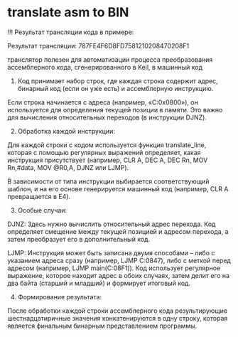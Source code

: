 # translate asm to BIN

!!! Результат трансляции кода в примере:

Результат трансляции:
787FE4F6D8FD7581210208470208F1


транслятор полезен для автоматизации процесса преобразования ассемблерного кода, сгенерированного в Keil, в машинный код

1. Код принимает набор строк, где каждая строка содержит адрес, бинарный код (если он уже есть) и ассемблерную инструкцию.

Если строка начинается с адреса (например, «C:0x0800»), он используется для определения текущей позиции в памяти. Это важно для вычисления относительных переходов (в инструкции DJNZ).

2. Обработка каждой инструкции:

Для каждой строки с кодом используется функция translate_line, которая с помощью регулярных выражений определяет, какая инструкция присутствует (например, CLR A, DEC A, DEC Rn, MOV Rn,#data, MOV @R0,A, DJNZ или LJMP).

В зависимости от типа инструкции выбирается соответствующий шаблон, и на его основе генерируется машинный код (например, CLR A превращается в E4).

3. Особые случаи:

DJNZ: Здесь нужно вычислить относительный адрес перехода. Код определяет смещение между текущей позицией и адресом перехода, а затем преобразует его в дополнительный код.

LJMP: Инструкция может быть записана двумя способами – либо с указанием адреса сразу (например, LJMP C:0847), либо с меткой перед адресом (например, LJMP main(C:08F1)). Код использует регулярное выражение, которое находит адрес в обоих случаях, затем делит его на два байта (старший и младший) и формирует итоговый код.

4. Формирование результата:

После обработки каждой строки ассемблерного кода результирующие шестнадцатиричные значения конкатенируются в одну строку, которая является финальным бинарным представлением программы.
